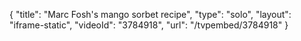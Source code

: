 {
    "title": "Marc Fosh's mango sorbet recipe",
    "type": "solo",
    "layout": "iframe-static",
    "videoId": "3784918",
    "url": "\/tvpembed\/3784918"
}